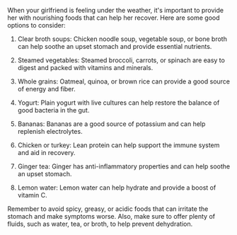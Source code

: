When your girlfriend is feeling under the weather, it's important to provide her with nourishing foods that can help her recover. Here are some good options to consider:

1. Clear broth soups: Chicken noodle soup, vegetable soup, or bone broth can help soothe an upset stomach and provide essential nutrients.

2. Steamed vegetables: Steamed broccoli, carrots, or spinach are easy to digest and packed with vitamins and minerals.

3. Whole grains: Oatmeal, quinoa, or brown rice can provide a good source of energy and fiber.

4. Yogurt: Plain yogurt with live cultures can help restore the balance of good bacteria in the gut.

5. Bananas: Bananas are a good source of potassium and can help replenish electrolytes.

6. Chicken or turkey: Lean protein can help support the immune system and aid in recovery.

7. Ginger tea: Ginger has anti-inflammatory properties and can help soothe an upset stomach.

8. Lemon water: Lemon water can help hydrate and provide a boost of vitamin C.

Remember to avoid spicy, greasy, or acidic foods that can irritate the stomach and make symptoms worse. Also, make sure to offer plenty of fluids, such as water, tea, or broth, to help prevent dehydration.